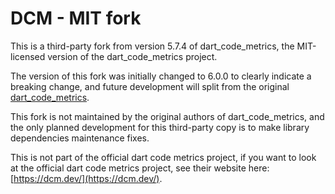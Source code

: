# DCM - MIT fork

This is a third-party fork from version 5.7.4 of dart_code_metrics, the MIT-licensed version of the dart_code_metrics project.

The version of this fork was initially changed to 6.0.0 to clearly indicate a breaking change, and future development will split from the original [dart_code_metrics](https://pub.dev/packages/dart_code_metrics/versions).

This fork is not maintained by the original authors of dart_code_metrics, and the only planned development for this third-party copy is to make library dependencies maintenance fixes.

This is not part of the official dart code metrics project, if you want to look at the official dart code metrics project, see their website here: [https://dcm.dev/](https://dcm.dev/).
